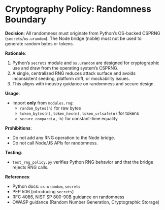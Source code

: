 # Cryptography Policy: Randomness Boundary

**Decision**: All randomness must originate from Python’s OS-backed CSPRNG (`secrets`/`os.urandom`). The Node bridge (noble) must not be used to generate random bytes or tokens.

**Rationale**:
1. Python’s `secrets` module and `os.urandom` are designed for cryptographic use and draw from the operating system’s CSPRNG.  
2. A single, centralized RNG reduces attack surface and avoids inconsistent seeding, platform drift, or mockability issues.  
3. This aligns with industry guidance on randomness and secure design.

**Usage**:
- Import **only** from `modules.rng`:
  - `random_bytes(n)` for raw bytes
  - `token_bytes(n)`, `token_hex(n)`, `token_urlsafe(n)` for tokens
  - `secure_compare(a, b)` for constant-time equality

**Prohibitions**:
- Do not add any RNG operation to the Node bridge.
- Do not call Node/JS APIs for randomness.

**Testing**:
- `test_rng_policy.py` verifies Python RNG behavior and that the bridge rejects RNG calls.

**References**:
- Python docs: `os.urandom`, `secrets`  
- PEP 506 (introducing `secrets`)  
- RFC 4086, NIST SP 800-90B guidance on randomness  
- OWASP guidance (Random Number Generation, Cryptographic Storage)
